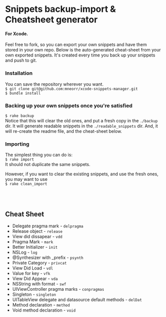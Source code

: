 # Snippets backup-import & Cheatsheet generator
#### For Xcode.

Feel free to fork, so you can export your own snippets and have them stored in your own repo.
Below is the auto-generated cheat-sheet from your own exported snippets.
It's created every time you back up your snippets and push to git.

### Installation
You can save the repository wherever you want. 
<br>
`$ git clone git@github.com:mneorr/xcode-snippets-manager.git`
<br>
`$ bundle install`

### Backing up your own snippets once you're satisfied
`$ rake backup`
<br>
Notice that this will clear the old ones, and put a fresh copy in the `./backup` dir.
It will generate readable snippets in the `./readable_snippets` dir.
And, it will re-create the readme file, and the cheat-sheet below.


### Importing
The simplest thing you can do is:
<br>
`$ rake import`
<br>
It should not duplicate the same snippets.

However, if you want to clear the existing snippets, and use the fresh ones, you may want to use <br>
`$ rake clean_import`

<br><br>

## Cheat Sheet
		
* Delegate pragma mark - `delpragma`
* Release object - `release`
* View did dissapear - `vdd`
* Pragma Mark - `mark`
* Better Initializer - `init`
* NSLog - `log`
* @Synthesizer with _prefix - `psynth`
* Private Category - `privcat`
* View Did Load - `vdl`
* Value for key - `vfk`
* View Did Appear - `vda`
* NSString with format - `swf`
* UIViewController pragma marks - `conpragmas`
* Singleton - `singleton`
* UITableView delegate and datasource default methods - `delDat`
* Method declaration - `method`
* Void method declaration - `void`
